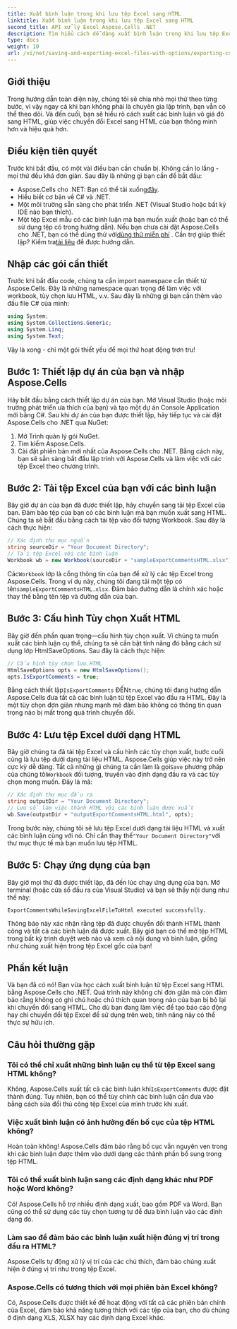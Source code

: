```yaml
---
title: Xuất bình luận trong khi lưu tệp Excel sang HTML
linktitle: Xuất bình luận trong khi lưu tệp Excel sang HTML
second_title: API xử lý Excel Aspose.Cells .NET
description: Tìm hiểu cách dễ dàng xuất bình luận trong khi lưu tệp Excel sang HTML bằng Aspose.Cells cho .NET. Làm theo hướng dẫn từng bước này để lưu chú thích.
type: docs
weight: 10
url: /vi/net/saving-and-exporting-excel-files-with-options/exporting-comments/
---
```

## Giới thiệu
Trong hướng dẫn toàn diện này, chúng tôi sẽ chia nhỏ mọi thứ theo từng bước, vì vậy ngay cả khi bạn không phải là chuyên gia lập trình, bạn vẫn có thể theo dõi. Và đến cuối, bạn sẽ hiểu rõ cách xuất các bình luận vô giá đó sang HTML, giúp việc chuyển đổi Excel sang HTML của bạn thông minh hơn và hiệu quả hơn.
## Điều kiện tiên quyết
Trước khi bắt đầu, có một vài điều bạn cần chuẩn bị. Không cần lo lắng - mọi thứ đều khá đơn giản. Sau đây là những gì bạn cần để bắt đầu:
-  Aspose.Cells cho .NET: Bạn có thể tải xuống[đây](https://releases.aspose.com/cells/net/).
- Hiểu biết cơ bản về C# và .NET.
- Một môi trường sẵn sàng cho phát triển .NET (Visual Studio hoặc bất kỳ IDE nào bạn thích).
- Một tệp Excel mẫu có các bình luận mà bạn muốn xuất (hoặc bạn có thể sử dụng tệp có trong hướng dẫn).
 Nếu bạn chưa cài đặt Aspose.Cells cho .NET, bạn có thể dùng thử với[dùng thử miễn phí](https://releases.aspose.com/) . Cần trợ giúp thiết lập? Kiểm tra[tài liệu](https://reference.aspose.com/cells/net/) để được hướng dẫn.
## Nhập các gói cần thiết
Trước khi bắt đầu code, chúng ta cần import namespace cần thiết từ Aspose.Cells. Đây là những namespace quan trọng để làm việc với workbook, tùy chọn lưu HTML, v.v. Sau đây là những gì bạn cần thêm vào đầu file C# của mình:
```csharp
using System;
using System.Collections.Generic;
using System.Linq;
using System.Text;
```
Vậy là xong - chỉ một gói thiết yếu để mọi thứ hoạt động trơn tru!
## Bước 1: Thiết lập dự án của bạn và nhập Aspose.Cells
Hãy bắt đầu bằng cách thiết lập dự án của bạn. Mở Visual Studio (hoặc môi trường phát triển ưa thích của bạn) và tạo một dự án Console Application mới bằng C#. Sau khi dự án của bạn được thiết lập, hãy tiếp tục và cài đặt Aspose.Cells cho .NET qua NuGet:
1. Mở Trình quản lý gói NuGet.
2. Tìm kiếm Aspose.Cells.
3. Cài đặt phiên bản mới nhất của Aspose.Cells cho .NET.
Bằng cách này, bạn sẽ sẵn sàng bắt đầu lập trình với Aspose.Cells và làm việc với các tệp Excel theo chương trình.
## Bước 2: Tải tệp Excel của bạn với các bình luận
Bây giờ dự án của bạn đã được thiết lập, hãy chuyển sang tải tệp Excel của bạn. Đảm bảo tệp của bạn có các bình luận mà bạn muốn xuất sang HTML. Chúng ta sẽ bắt đầu bằng cách tải tệp vào đối tượng Workbook.
Sau đây là cách thực hiện:
```csharp
// Xác định thư mục nguồn
string sourceDir = "Your Document Directory";
// Tải tệp Excel với các bình luận
Workbook wb = new Workbook(sourceDir + "sampleExportCommentsHTML.xlsx");
```
 Các`Workbook` lớp là cổng thông tin của bạn để xử lý các tệp Excel trong Aspose.Cells. Trong ví dụ này, chúng tôi đang tải một tệp có tên`sampleExportCommentsHTML.xlsx`. Đảm bảo đường dẫn là chính xác hoặc thay thế bằng tên tệp và đường dẫn của bạn.
## Bước 3: Cấu hình Tùy chọn Xuất HTML
Bây giờ đến phần quan trọng—cấu hình tùy chọn xuất. Vì chúng ta muốn xuất các bình luận cụ thể, chúng ta sẽ cần bật tính năng đó bằng cách sử dụng lớp HtmlSaveOptions.
Sau đây là cách thực hiện:
```csharp
// Cấu hình tùy chọn lưu HTML
HtmlSaveOptions opts = new HtmlSaveOptions();
opts.IsExportComments = true;
```
 Bằng cách thiết lập`IsExportComments` ĐẾN`true`, chúng tôi đang hướng dẫn Aspose.Cells đưa tất cả các bình luận từ tệp Excel vào đầu ra HTML. Đây là một tùy chọn đơn giản nhưng mạnh mẽ đảm bảo không có thông tin quan trọng nào bị mất trong quá trình chuyển đổi.
## Bước 4: Lưu tệp Excel dưới dạng HTML
 Bây giờ chúng ta đã tải tệp Excel và cấu hình các tùy chọn xuất, bước cuối cùng là lưu tệp dưới dạng tài liệu HTML. Aspose.Cells giúp việc này trở nên cực kỳ dễ dàng. Tất cả những gì chúng ta cần làm là gọi`Save` phương pháp của chúng tôi`Workbook` đối tượng, truyền vào định dạng đầu ra và các tùy chọn mong muốn.
Đây là mã:
```csharp
// Xác định thư mục đầu ra
string outputDir = "Your Document Directory";
// Lưu sổ làm việc thành HTML với các bình luận được xuất
wb.Save(outputDir + "outputExportCommentsHTML.html", opts);
```
 Trong bước này, chúng tôi sẽ lưu tệp Excel dưới dạng tài liệu HTML và xuất các bình luận cùng với nó. Chỉ cần thay thế`"Your Document Directory"`với thư mục thực tế mà bạn muốn lưu tệp HTML.
## Bước 5: Chạy ứng dụng của bạn
Bây giờ mọi thứ đã được thiết lập, đã đến lúc chạy ứng dụng của bạn. Mở terminal (hoặc cửa sổ đầu ra của Visual Studio) và bạn sẽ thấy nội dung như thế này:
```plaintext
ExportCommentsWhileSavingExcelFileToHtml executed successfully.
```
Thông báo này xác nhận rằng tệp đã được chuyển đổi thành HTML thành công và tất cả các bình luận đã được xuất. Bây giờ bạn có thể mở tệp HTML trong bất kỳ trình duyệt web nào và xem cả nội dung và bình luận, giống như chúng xuất hiện trong tệp Excel gốc của bạn!
## Phần kết luận
Và bạn đã có nó! Bạn vừa học cách xuất bình luận từ tệp Excel sang HTML bằng Aspose.Cells cho .NET. Quá trình này không chỉ đơn giản mà còn đảm bảo rằng không có ghi chú hoặc chú thích quan trọng nào của bạn bị bỏ lại khi chuyển đổi sang HTML. Cho dù bạn đang làm việc để tạo báo cáo động hay chỉ chuyển đổi tệp Excel để sử dụng trên web, tính năng này có thể thực sự hữu ích.
## Câu hỏi thường gặp
### Tôi có thể chỉ xuất những bình luận cụ thể từ tệp Excel sang HTML không?  
Không, Aspose.Cells xuất tất cả các bình luận khi`IsExportComments` được đặt thành đúng. Tuy nhiên, bạn có thể tùy chỉnh các bình luận cần đưa vào bằng cách sửa đổi thủ công tệp Excel của mình trước khi xuất.
### Việc xuất bình luận có ảnh hưởng đến bố cục của tệp HTML không?  
Hoàn toàn không! Aspose.Cells đảm bảo rằng bố cục vẫn nguyên vẹn trong khi các bình luận được thêm vào dưới dạng các thành phần bổ sung trong tệp HTML.
### Tôi có thể xuất bình luận sang các định dạng khác như PDF hoặc Word không?  
Có! Aspose.Cells hỗ trợ nhiều định dạng xuất, bao gồm PDF và Word. Bạn cũng có thể sử dụng các tùy chọn tương tự để đưa bình luận vào các định dạng đó.
### Làm sao để đảm bảo các bình luận xuất hiện đúng vị trí trong đầu ra HTML?  
Aspose.Cells tự động xử lý vị trí của các chú thích, đảm bảo chúng xuất hiện ở đúng vị trí như trong tệp Excel.
### Aspose.Cells có tương thích với mọi phiên bản Excel không?  
Có, Aspose.Cells được thiết kế để hoạt động với tất cả các phiên bản chính của Excel, đảm bảo khả năng tương thích với các tệp của bạn, cho dù chúng ở định dạng XLS, XLSX hay các định dạng Excel khác.